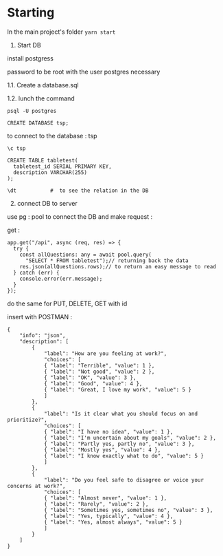 # Starting

In the main project's folder
``
yarn start
``
1. Start DB

install postgress

password to be root with the user postgres necessary

1.1. Create a database.sql

1.2. lunch the command
```
psql -U postgres
```

```
CREATE DATABASE tsp;
```

to connect to the database : tsp
```
\c tsp
```


```
CREATE TABLE tabletest(
  tabletest_id SERIAL PRIMARY KEY,
  description VARCHAR(255)
);

\dt           #  to see the relation in the DB
```


2. connect DB to server

use pg : pool   to connect the DB and make request :

get : 
```
app.get("/api", async (req, res) => {
  try {
    const allQuestions: any = await pool.query(
      "SELECT * FROM tabletest");// returning back the data
    res.json(allQuestions.rows);// to return an easy message to read 
  } catch (err) {
    console.error(err.message);
  }
});
```

do the same for PUT, DELETE, GET with id

insert with POSTMAN :
```
{
    "info": "json",
    "description": [
        {
            "label": "How are you feeling at work?",
            "choices": [
            { "label": "Terrible", "value": 1 },
            { "label": "Not good", "value": 2 },
            { "label": "OK", "value": 3 },
            { "label": "Good", "value": 4 },
            { "label": "Great, I love my work", "value": 5 }
            ]
        },
        {
            "label": "Is it clear what you should focus on and prioritize?",
            "choices": [
            { "label": "I have no idea", "value": 1 },
            { "label": "I'm uncertain about my goals", "value": 2 },
            { "label": "Partly yes, partly no", "value": 3 },
            { "label": "Mostly yes", "value": 4 },
            { "label": "I know exactly what to do", "value": 5 }
            ]
        },
        {
            "label": "Do you feel safe to disagree or voice your concerns at work?",
            "choices": [
            { "label": "Almost never", "value": 1 },
            { "label": "Rarely", "value": 2 },
            { "label": "Sometimes yes, sometimes no", "value": 3 },
            { "label": "Yes, typically", "value": 4 },
            { "label": "Yes, almost always", "value": 5 }
            ]
        }
    ]
}
```
